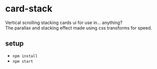 # card-stack

Vertical scrolling stacking cards ui for use in... anything?  
The parallax and stacking effect made using css transforms for speed.

## setup

* `npm install`
* `npm start`